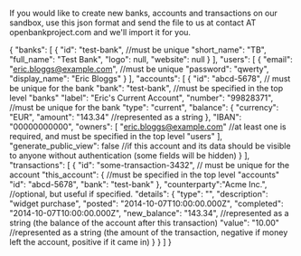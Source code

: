 If you would like to create new banks, accounts and transactions on our sandbox, use this json format and send the file to us at  contact AT openbankproject.com and we'll import it for you.


{
  "banks": [
    {
      "id": "test-bank", //must be unique
      "short_name": "TB",
      "full_name": "Test Bank",
      "logo": null,
      "website": null
    }
  ],
  "users": [
    {
      "email": "eric.bloggs@example.com", //must be unique
      "password": "qwerty",
      "display_name": "Eric Bloggs"
    }
  ],
  "accounts": [
    {
      "id": "abcd-5678", // must be unique for the bank
      "bank": "test-bank", //must be specified in the top level "banks"
      "label": "Eric's Current Account",
      "number": "99828371", //must be unique for the bank
      "type": "current",
      "balance": {
        "currency": "EUR",
        "amount": "143.34" //represented as a string
      },
      "IBAN": "00000000000",
      "owners": [
        "eric.bloggs@example.com" //at least one is required, and must be specified in the top level "users"
      ],
      "generate_public_view": false //if this account and its data should be visible to anyone without authentication (some fields will be hidden) 
    }
  ],
  "transactions": [
    {
      "id": "some-transaction-3432", // must be unique for the account
      "this_account": { //must be specified in the top level "accounts"
        "id": "abcd-5678",
        "bank": "test-bank"
      },
      "counterparty":"Acme Inc.", //optional, but useful if specified.
      "details": {
        "type": "",
        "description": "widget purchase",
        "posted": "2014-10-07T10:00:00.000Z",
        "completed": "2014-10-07T10:00:00.000Z",
        "new_balance": "143.34", //represented as a string (the balance of the account after this transaction)
        "value": "10.00" //represented as a string (the amount of the transaction, negative if money left the account, positive if it came in)
      }
    }
  ]
}